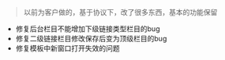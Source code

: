 > 以前为客户做的，基于协议下，改了很多东西，基本的功能保留

* 修复后台栏目不能增加下级链接类型栏目的bug
* 修复二级链接栏目修改保存后变为顶级栏目的bug
* 修复模板中新窗口打开失效的问题

